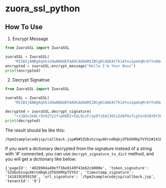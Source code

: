 zuora_ssl_python
================

## How To Use

1. Encrypt Message

```python
from ZuoraSSL import ZuoraSSL

zuoraSSL = ZuoraSSL(
    "MIIBIjANBgkqhkiG9w0BAQEFAAOCAQ8AMIIBCgKCAQEAt7k14Yxu1pmXqMr67Yu0QcPFbY3R+S/AKjFpoyQJtMo2oTJAoDrcKKijN/40w9KCMxYqxCNrgez996zPIl7QRPGtuqv7F6Y0hi4pSrRtm+C2spf9T5PVrpcAf0tr0vglkW+cttMmQQ1/dwNDT7zRxTlSReQvkQ1aieEGiitBkkmnI0ThhUubJCTI90u4NO5fIkWJodbxsZ0w9eEJ3IpPCGEwjOkrTQtoa0IfacdMW7nxOQEvWiUQ2Pq154sNTfVRjCZsjugl8zkCLcp8IPqJ4rkNQu8WyylPb5Rp74I6nKSuNJkLGV8DoHHOTMuT4521oksrzrYs2NOtDlC0R+Ba0wIDAQAB")
encrypted = zuoraSSL.encrypt_message("Hello I'm Your Boss")
print(encrypted)
```

2. Decrypt Signatrue

```python
from ZuoraSSL import ZuoraSSL

zuoraSSL = ZuoraSSL(
    "MIIBIjANBgkqhkiG9w0BAQEFAAOCAQ8AMIIBCgKCAQEAt7k14Yxu1pmXqMr67Yu0QcPFbY3R+S/AKjFpoyQJtMo2oTJAoDrcKKijN/40w9KCMxYqxCNrgez996zPIl7QRPGtuqv7F6Y0hi4pSrRtm+C2spf9T5PVrpcAf0tr0vglkW+cttMmQQ1/dwNDT7zRxTlSReQvkQ1aieEGiitBkkmnI0ThhUubJCTI90u4NO5fIkWJodbxsZ0w9eEJ3IpPCGEwjOkrTQtoa0IfacdMW7nxOQEvWiUQ2Pq154sNTfVRjCZsjugl8zkCLcp8IPqJ4rkNQu8WyylPb5Rp74I6nKSuNJkLGV8DoHHOTMuT4521oksrzrYs2NOtDlC0R+Ba0wIDAQAB")

decrypted = zuoraSSL.decrypt_signature(
    "rxJ8Dv2G0L+5h9Z7y1f+p6DR2+SGL9ixF/qzRfzEAJ3OtLEd6POxfLgtG+0J8YDY3FuO3FpAGZotdOcQarnYMkbjkWOBNgMA9kmEZaZnEeXUuYJn5eSb0wtO3Vqh65xK6vFAeuFH/ONaeuRvN34a3mUn1p/9jw+PF1dpMBdTHFo94ezPQL0q6yP/TTKSQLEk9E+f9yRcBTW4ZbqhvwFSD8Xzi1URrr6cpkVNP+tatYFzHnBFNDzIl2ZuKU97L2Ao/DChy/mJ2hhHNtx7XzXGmXVRQnUEeXSvguwi+s9Ktb6cxmh05g5P/SEsYJymHDsdDumx0cXJD+SkkntuK1omgg==")
print(decrypted)

```

The result should be like this:
```
/hpm2samplecodejsp/callback.jsp#9#5ZUbvhzsquXKrnd0qkjdT6XkMXpTVYh2#1418192059150#4028904a49eff36e0149f43e62cb000e
```

If you want a dictionary decrypted from the signature instead of a string with '#' connected,  you can use `decrypt_signature_to_dict` method, and you will get a dictionary like below:

```
{'pageId': '4028904a49eff36e0149f43e62cb000e', 'token_signature': '5ZUbvhzsquXKrnd0qkjdT6XkMXpTVYh2', 'timestamp_signature': '1418192059150', 'url_signature': '/hpm2samplecodejsp/callback.jsp', 'tenantId': '9'}
```
